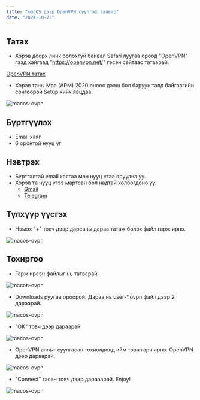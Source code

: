 ```yaml
---
title: "macOS дээр OpenVPN суулгах заавар"
date: "2024-10-25"
---
```


## Татах

-   Хэрэв доорх линк болохгүй байвал Safari луугаа ороод "OpenVPN" гээд хайгаад "https://openvpn.net/" гэсэн сайтаас татаарай.

[OpenVPN татах](https://openvpn.net/downloads/openvpn-connect-v3-macos.dmg)

-   Хэрэв таны Mac (ARM) 2020 оноос дээш бол баруун талд байгаагийн сонгоорой Setup хийх явцдаа.

![macos-ovpn](/macos-ovpn-install-0.png)

## Бүртгүүлэх

-   Email хаяг
-   6 оронтой нууц үг

## Нэвтрэх

-   Бүртгэлтэй email хаягаа мөн нууц үгээ оруулна уу.
-   Хэрэв та нууц үгээ мартсан бол надтай холбогдоно уу.
    -   [Gmail](mailto:itk0526@gmail.com)
    -   [Telegram](https://t.me/itka0526)

## Түлхүүр үүсгэх

-   Нэмэх "+" товч дээр дарсаны дараа татаж болох файл гарж ирнэ.

![macos-ovpn](/macos-ovpn-0.png)

## Тохиргоо

-   Гарж ирсэн файлыг нь татаарай.

![macos-ovpn](/macos-ovpn-1.png)

-   Downloads руугаа ороорой. Дараа нь user-\*.ovpn файл дээр 2 дараарай.

![macos-ovpn](/macos-ovpn-2.png)

-   "OK" товч дээр дараарай

![macos-ovpn](/macos-ovpn-3.png)

-   OpenVPN аппыг суулгасан тохиолдолд ийм товч гарч ирнэ. OpenVPN дээр дараарай.

![macos-ovpn](/macos-ovpn-4.png)

-   "Connect" гэсэн товч дээр дарааарай. Enjoy!

![macos-ovpn](/macos-ovpn-5.png)
